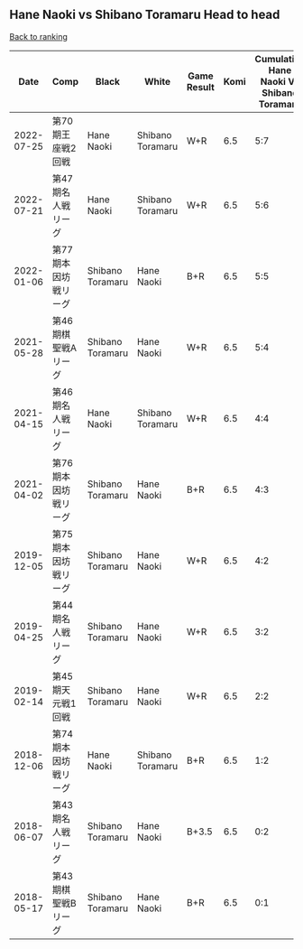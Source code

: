 ## Hane Naoki vs Shibano Toramaru Head to head

[Back to ranking](../../index.md)




| **Date** | **Comp** | **Black** | **White** | **Game Result** | **Komi** | **Cumulative Hane Naoki Vs Shibano Toramaru** | **Hane Naoki Streak** | **Shibano Toramaru Streak** | 
| --- | --- | --- | --- | --- | --- | --- | --- | --- |
| 2022-07-25 | 第70期王座戦2回戦 | Hane Naoki | Shibano Toramaru | W+R | 6.5 | 5:7 | 0 | 3 | 
| 2022-07-21 | 第47期名人戦リーグ  | Hane Naoki | Shibano Toramaru | W+R | 6.5 | 5:6 | 0 | 2 | 
| 2022-01-06 | 第77期本因坊戦リーグ  | Shibano Toramaru | Hane Naoki | B+R | 6.5 | 5:5 | 0 | 1 | 
| 2021-05-28 | 第46期棋聖戦Aリーグ | Shibano Toramaru | Hane Naoki | W+R | 6.5 | 5:4 | 1 | 0 | 
| 2021-04-15 | 第46期名人戦リーグ  | Hane Naoki | Shibano Toramaru | W+R | 6.5 | 4:4 | 0 | 2 | 
| 2021-04-02 | 第76期本因坊戦リーグ  | Shibano Toramaru | Hane Naoki | B+R | 6.5 | 4:3 | 0 | 1 | 
| 2019-12-05 | 第75期本因坊戦リーグ | Shibano Toramaru | Hane Naoki | W+R | 6.5 | 4:2 | 4 | 0 | 
| 2019-04-25 | 第44期名人戦リーグ | Shibano Toramaru | Hane Naoki | W+R | 6.5 | 3:2 | 3 | 0 | 
| 2019-02-14 | 第45期天元戦1回戦 | Shibano Toramaru | Hane Naoki | W+R | 6.5 | 2:2 | 2 | 0 | 
| 2018-12-06 | 第74期本因坊戦リーグ | Hane Naoki | Shibano Toramaru | B+R | 6.5 | 1:2 | 1 | 0 | 
| 2018-06-07 | 第43期名人戦リーグ | Shibano Toramaru | Hane Naoki | B+3.5 | 6.5 | 0:2 | 0 | 2 | 
| 2018-05-17 | 第43期棋聖戦Bリーグ | Shibano Toramaru | Hane Naoki | B+R | 6.5 | 0:1 | 0 | 1 |




